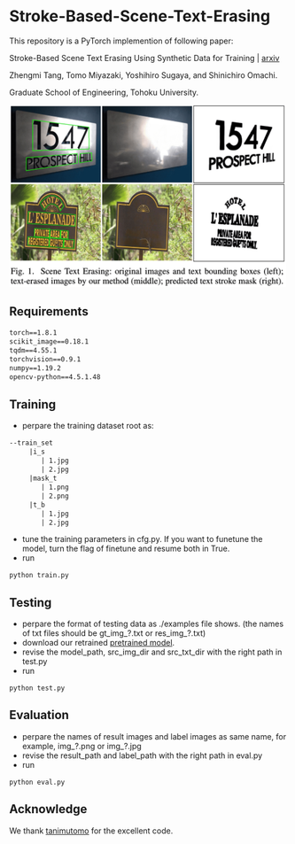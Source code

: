# Stroke-Based-Scene-Text-Erasing
This repository is a PyTorch implemention of following paper:

Stroke-Based Scene Text Erasing Using Synthetic Data for Training | [arxiv](https://arxiv.org/abs/2104.11493)

Zhengmi Tang, Tomo Miyazaki, Yoshihiro Sugaya, and Shinichiro Omachi.

Graduate School of Engineering, Tohoku University.

<img width="500" alt="teaser" src="./fig/overview.png">

## Requirements
```
torch==1.8.1
scikit_image==0.18.1
tqdm==4.55.1
torchvision==0.9.1
numpy==1.19.2
opencv-python==4.5.1.48
```
## Training
* perpare the training dataset root as:
```
--train_set
     |i_s
        | 1.jpg
        | 2.jpg
     |mask_t
        | 1.png
        | 2.png
     |t_b
        | 1.jpg 
        | 2.jpg
```
* tune the training parameters in cfg.py. If you want to funetune the model, turn the flag of finetune and resume both in True.
* run 
```
python train.py
```
## Testing
* perpare the format of testing data as  ./examples file shows. (the names of txt files should be gt_img\_?.txt or res_img\_?.txt)
* download our retrained [pretrained model](https://drive.google.com/drive/folders/1J4hyPksRbanksId7AQzgMK2ANJZNN3qz?usp=sharing).
* revise the model_path, src_img_dir and src_txt_dir with the right path in test.py
* run 
```
python test.py
```
## Evaluation
* perpare the names of result images and label images as same name, for example, img\_?.png or img\_?.jpg
* revise the result_path and label_path with the right path in eval.py
* run 
```
python eval.py
```
## Acknowledge
We thank [tanimutomo](https://github.com/tanimutomo/partialconv) for the excellent code.
